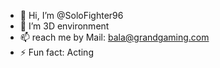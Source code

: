 - 👋 Hi, I’m @SoloFighter96
- 👀 I’m 3D environment
- 📫 reach me by Mail: bala@grandgaming.com
- ⚡ Fun fact: Acting
<!---
SoloFighter96/SoloFighter96 is a ✨ special ✨ repository because its `README.md` (this file) appears on your GitHub profile.
You can click the Preview link to take a look at your changes.
--->
